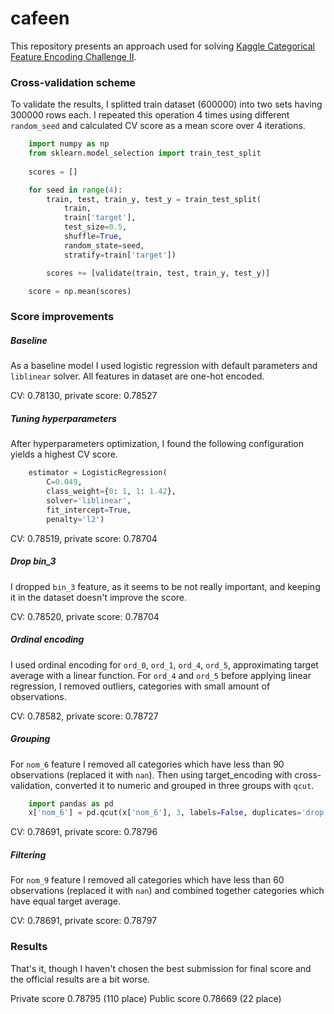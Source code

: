 # cafeen

This repository presents an approach used for solving [Kaggle Categorical Feature Encoding Challenge II](https://www.kaggle.com/c/cat-in-the-dat-ii).

### Cross-validation scheme

To validate the results, I splitted train dataset (600000) into two sets 
having 300000 rows each. I repeated this operation 4 times using 
different `random_seed` and calculated CV score as a mean score over 4 iterations. 

```python
    import numpy as np
    from sklearn.model_selection import train_test_split
        
    scores = []

    for seed in range(4):
        train, test, train_y, test_y = train_test_split(
            train, 
            train['target'],
            test_size=0.5,
            shuffle=True,
            random_state=seed,
            stratify=train['target'])

        scores += [validate(train, test, train_y, test_y)]

    score = np.mean(scores)
```
 
### Score improvements

##### Baseline

As a baseline model I used logistic regression with default parameters and `liblinear` solver. 
All features in dataset are one-hot encoded.

CV: 0.78130, private score: 0.78527

##### Tuning hyperparameters

After hyperparameters optimization, I found the following configuration yields a highest CV score.

```python
    estimator = LogisticRegression(
        C=0.049,
        class_weight={0: 1, 1: 1.42},
        solver='liblinear',
        fit_intercept=True,
        penalty='l2')
```    

CV: 0.78519, private score: 0.78704

##### Drop bin_3

I dropped `bin_3` feature, as it seems to be not really important, and keeping
it in the dataset doesn't improve the score.

CV: 0.78520, private score: 0.78704

##### Ordinal encoding

I used ordinal encoding for `ord_0`, `ord_1`, `ord_4`, `ord_5`, approximating 
target average with a linear function. For `ord_4` and `ord_5` before applying
linear regression, I removed outliers, categories with small amount of observations.

CV: 0.78582, private score: 0.78727

##### Grouping

For `nom_6` feature I removed all categories which have less than 90 observations (replaced it with `nan`).
Then using target_encoding with cross-validation, converted it to numeric and
grouped in three groups with `qcut`.

```python
    import pandas as pd
    x['nom_6'] = pd.qcut(x['nom_6'], 3, labels=False, duplicates='drop')
```

CV: 0.78691, private score: 0.78796

##### Filtering

For `nom_9` feature I removed all categories which have less than 60 observations (replaced it with `nan`)
and combined together categories which have equal target average. 

CV: 0.78691, private score: 0.78797

### Results

That's it, though I haven't chosen the best submission for final score and the official
results are a bit worse.

Private score 0.78795 (110 place)
Public score 0.78669 (22 place)


